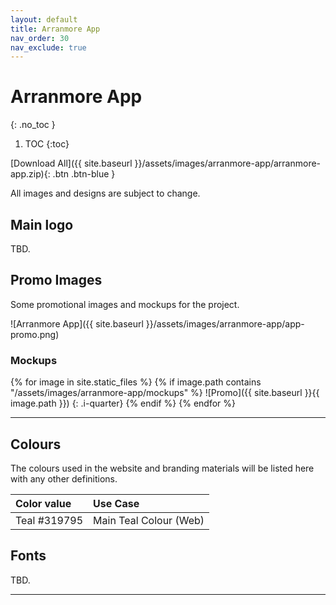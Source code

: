 ```yaml
---
layout: default
title: Arranmore App
nav_order: 30
nav_exclude: true
---
```


# Arranmore App
{: .no_toc }

1. TOC
{:toc}

[Download All]({{ site.baseurl }}/assets/images/arranmore-app/arranmore-app.zip){: .btn .btn-blue }

All images and designs are subject to change.

## Main logo

TBD.


## Promo Images

Some promotional images and mockups for the project.

![Arranmore App]({{ site.baseurl }}/assets/images/arranmore-app/app-promo.png)

### Mockups

{% for image in site.static_files %}
{% if image.path contains "/assets/images/arranmore-app/mockups" %}
![Promo]({{ site.baseurl }}{{ image.path }})
{: .i-quarter}
{% endif %}
{% endfor %}

---

## Colours

The colours used in the website and branding materials will be listed here with any other definitions.

| Color value    | Use Case  | 
|:---------------|:---------------------|
| <span class="d-inline-block p-2 mr-1 v-align-middle" style="background-color:#319795" ></span> Teal #319795 | Main Teal Colour (Web) |

## Fonts

TBD. 

---
<!-- 
## Images

### Promotional

{% for image in site.static_files %}
{% if image.path contains "/assets/images/the-only-plaice/promo/" %}
![Promo]({{ site.baseurl }}{{ image.path }})
{% endif %}
{% endfor %} -->
